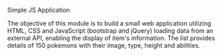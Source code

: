Simple JS Application

The objective of this module is to build a small web application utilizing HTML, CSS and JavaScript (bootstrap and jQuery) loading data from an external API, enabling the display of item's information. The list provides details of 150 pokemons with their image, type, height and abilities. 
